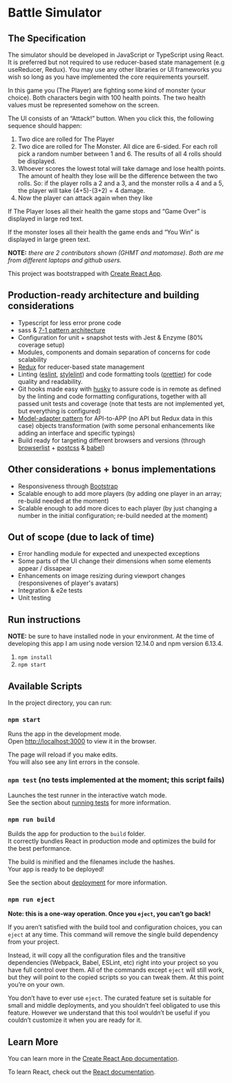 # Battle Simulator

## The Specification

The simulator should be developed in JavaScript or TypeScript using React. It is preferred but not required to use
reducer-based state management (e.g useReducer, Redux). You may use any other libraries or UI frameworks you
wish so long as you have implemented the core requirements yourself.

In this game you (The Player) are fighting some kind of monster (your choice). Both characters begin with 100
health points. The two health values must be represented somehow on the screen.

The UI consists of an “Attack!” button. When you click this, the following sequence should happen:

1. Two dice are rolled for The Player
2. Two dice are rolled for The Monster. All dice are 6-sided. For each roll pick a random number between 1 and 6. The results of all 4 rolls should be displayed.
3. Whoever scores the lowest total will take damage and lose health points. The amount of health they
lose will be the difference between the two rolls. So: if the player rolls a 2 and a 3, and the monster rolls
a 4 and a 5, the player will take (4+5)-(3+2) = 4 damage.
4. Now the player can attack again when they like

If The Player loses all their health the game stops and “Game Over” is displayed in large red text.

If the monster loses all their health the game ends and “You Win” is displayed in large green text.

**NOTE:** *there are 2 contributors shown (GHMT and matomase). Both are me from different laptops and github users.*

This project was bootstrapped with [Create React App](https://github.com/facebook/create-react-app).

## Production-ready architecture and building considerations

*  Typescript for less error prone code
*  sass & [7-1 pattern architecture](https://sass-guidelin.es/#the-7-1-pattern)
*  Configuration for unit + snapshot tests with Jest & Enzyme (80% coverage setup)
*  Modules, components and domain separation of concerns for code scalability
*  [Redux](https://redux.js.org/) for reducer-based state management
*  Linting ([eslint](https://www.npmjs.com/package/eslint), [stylelint](https://www.npmjs.com/package/stylelint)) and code formatting tools ([prettier](https://www.npmjs.com/package/prettier)) for code quality and readability.
*  Git hooks made easy with [husky](https://www.npmjs.com/package/husky) to assure code is in remote as defined by the linting and code formatting configurations, together with all passed unit tests and coverage (note that tests are not implemented yet, but everything is configured) 
*  [Model-adapter pattern](https://dev.to/florimondmanca/consuming-apis-in-angular--the-model-adapter-pattern-3fk5) for API-to-APP (no API but Redux data in this case) objects transformation (with some personal enhancements like adding an interface and specific typings)
*  Build ready for targeting different browsers and versions (through [browserlist](https://github.com/browserslist/browserslist) + [postcss](https://postcss.org/) & [babel](https://babeljs.io/))

## Other considerations + bonus implementations

*  Responsiveness through [Bootstrap](https://getbootstrap.com/)
*  Scalable enough to add more players (by adding one player in an array; re-build needed at the moment)
*  Scalable enough to add more dices to each player (by just changing a number in the initial configuration; re-build needed at the moment)

## Out of scope (due to lack of time)

*  Error handling module for expected and unexpected exceptions
*  Some parts of the UI change their dimensions when some elements appear / dissapear
*  Enhancements on image resizing during viewport changes (responsivenes of player's avatars)
*  Integration & e2e tests
*  Unit testing

## Run instructions

**NOTE:** be sure to have installed node in your environment. At the time of developing this app I am using node version 12.14.0 and npm version 6.13.4.

1. `npm install`
2. `npm start`

## Available Scripts

In the project directory, you can run:

### `npm start`

Runs the app in the development mode.<br />
Open [http://localhost:3000](http://localhost:3000) to view it in the browser.

The page will reload if you make edits.<br />
You will also see any lint errors in the console.

### `npm test` (no tests implemented at the moment; this script fails)

Launches the test runner in the interactive watch mode.<br />
See the section about [running tests](https://facebook.github.io/create-react-app/docs/running-tests) for more information.

### `npm run build`

Builds the app for production to the `build` folder.<br />
It correctly bundles React in production mode and optimizes the build for the best performance.

The build is minified and the filenames include the hashes.<br />
Your app is ready to be deployed!

See the section about [deployment](https://facebook.github.io/create-react-app/docs/deployment) for more information.

### `npm run eject`

**Note: this is a one-way operation. Once you `eject`, you can’t go back!**

If you aren’t satisfied with the build tool and configuration choices, you can `eject` at any time. This command will remove the single build dependency from your project.

Instead, it will copy all the configuration files and the transitive dependencies (Webpack, Babel, ESLint, etc) right into your project so you have full control over them. All of the commands except `eject` will still work, but they will point to the copied scripts so you can tweak them. At this point you’re on your own.

You don’t have to ever use `eject`. The curated feature set is suitable for small and middle deployments, and you shouldn’t feel obligated to use this feature. However we understand that this tool wouldn’t be useful if you couldn’t customize it when you are ready for it.

## Learn More

You can learn more in the [Create React App documentation](https://facebook.github.io/create-react-app/docs/getting-started).

To learn React, check out the [React documentation](https://reactjs.org/).

